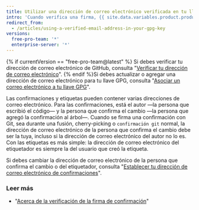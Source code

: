```yaml
---
title: Utilizar una dirección de correo electrónico verificada en tu llave GPG
intro: 'Cuando verifica una firma, {{ site.data.variables.product.product_name }} comprueba que la dirección de correo electrónico de la persona que confirma el cambio o del etiquetador coincida con una dirección de correo electrónico de las identidades de llave GPG y que sea una dirección de correo electrónico verificada en la cuenta del usuario. Esto garantiza que la clave te pertenece y que tú creaste la confirmación o etiqueta.'
redirect_from:
  - /articles/using-a-verified-email-address-in-your-gpg-key
versions:
  free-pro-team: '*'
  enterprise-server: '*'
---
```


{% if currentVersion == "free-pro-team@latest" %}
Si debes verificar tu dirección de correo electrónico de GitHub, consulta "[Verificar tu dirección de correo electrónico](/articles/verifying-your-email-address/)".
{% endif %}Si debes actualizar o agregar una dirección de correo electrónico para tu llave GPG, consulta "[Asociar un correo electrónico a tu llave GPG](/articles/associating-an-email-with-your-gpg-key)".

Las confirmaciones y etiquetas pueden contener varias direcciones de correo electrónico. Para las confirmaciones, está el autor —la persona que escribió el código— y la persona que confirma el cambio —la persona que agregó la confirmación al árbol—. Cuando se firma una confirmación con Git, sea durante una fusión, cherry-picking o `confirmación git` normal, la dirección de correo electrónico de la persona que confirma el cambio debe ser la tuya, incluso si la dirección de correo electrónico del autor no lo es. Con las etiquetas es más simple: la dirección de correo electrónico del etiquetador es siempre la del usuario que creó la etiqueta.

Si debes cambiar la dirección de correo electrónico de la persona que confirma el cambio o del etiquetador, consulta "[Establecer tu dirección de correo electrónico de confirmaciones](/articles/setting-your-commit-email-address/)".

### Leer más

- "[Acerca de la verificación de la firma de confirmación](/articles/about-commit-signature-verification)"
